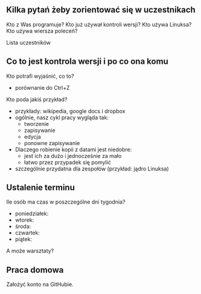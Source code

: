 
Kilka pytań żeby zorientować się w uczestnikach
-----------------------------------------------

Kto z Was programuje?
Kto już używał kontroli wersji?
Kto używa Linuksa?
Kto używa wiersza poleceń?

Lista uczestników


Co to jest kontrola wersji i po co ona komu
-------------------------------------------

Kto potrafi wyjaśnić, co to?

* porównanie do Ctrl+Z

Kto poda jakiś przykład?

* przykłady: wikipedia, google docs i dropbox
* ogólnie, nasz cykl pracy wygląda tak:
  - tworzenie
  - zapisywanie
  - edycja
  - ponowne zapisywanie
* Dlaczego robienie kopii z datami jest niedobre:
  - jest ich za dużo i jednocześnie za mało
  - łatwo przez przypadek się pomylić
* szczególnie przydatna dla zespołów (przykład: jądro Linuksa)


Ustalenie terminu
-----------------

Ile osób ma czas w poszczególne dni tygodnia?
- poniedziałek:
- wtorek:
- środa:
- czwartek:
- piątek:

A może warsztaty?


Praca domowa
------------

Założyć konto na GitHubie.
